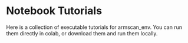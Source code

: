 # Notebook Tutorials

Here is a collection of executable tutorials for armscan_env. 
You can run them directly in colab, or download them and run them locally.

